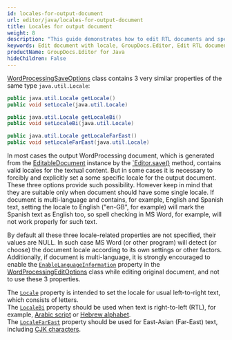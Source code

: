 ```yaml
---
id: locales-for-output-document
url: editor/java/locales-for-output-document
title: Locales for output document
weight: 8
description: "This guide demonstrates how to edit RTL documents and specify locale for Word documents when using GroupDocs.Editor for Java API."
keywords: Edit document with locale, GroupDocs.Editor, Edit RTL documents
productName: GroupDocs.Editor for Java
hideChildren: False
---
```

[WordProcessingSaveOptions](https://apireference.groupdocs.com/editor/java/com.groupdocs.editor.options/wordprocessingsaveoptions) class contains 3 very similar properties of the same type `java.util.Locale`:

```java
public java.util.Locale getLocale()
public void setLocale(java.util.Locale)

public java.util.Locale getLocaleBi()
public void setLocaleBi(java.util.Locale)

public java.util.Locale getLocaleFarEast()
public void setLocaleFarEast(java.util.Locale)
```

In most cases the output WordProcessing document, which is generated from the [EditableDocument](https://apireference.groupdocs.com/editor/java/com.groupdocs.editor/editabledocument) instance by the [`Editor.save()](https://apireference.groupdocs.com/editor/java/com.groupdocs.editor/Editor#save-com.groupdocs.editor.EditableDocument-java.io.OutputStream-com.groupdocs.editor.options.ISaveOptions-) method, contains valid locales for the textual content. But in some cases it is necessary to forcibly and explicitly set a some specific locale for the output document. These three options provide such possibility. However keep in mind that they are suitable only when document should have some single locale. If document is multi-language and contains, for example, English and Spanish text, setting the locale to English ("en-GB", for example) will mark the Spanish text as English too, so spell checking in MS Word, for example, will not work properly for such text.

By default all these three locale-related properties are not specified, their values are NULL. In such case MS Word (or other program) will detect (or choose) the document locale according to its own settings or other factors. Additionally, if document is multi-language, it is strongly encouraged to enable the [`EnableLanguageInformation`](https://apireference.groupdocs.com/editor/java/com.groupdocs.editor.options/wordprocessingeditoptions/properties/enablelanguageinformation) property in the [WordProcessingEditOptions](https://apireference.groupdocs.com/editor/java/com.groupdocs.editor.options/wordprocessingeditoptions) class while editing original document, and not to use these 3 properties.

The [`Locale`](https://apireference.groupdocs.com/editor/java/com.groupdocs.editor.options/wordprocessingsaveoptions/properties/locale) property is intended to set the locale for usual left-to-right text, which consists of letters.  
The [`LocaleBi`](https://apireference.groupdocs.com/editor/java/com.groupdocs.editor.options/wordprocessingsaveoptions/properties/localebi) property should be used when text is right-to-left (RTL), for example, [Arabic script](https://en.wikipedia.org/wiki/Arabic_script) or [Hebrew alphabet](https://en.wikipedia.org/wiki/Hebrew_alphabet).  
The [`LocaleFarEast`](https://apireference.groupdocs.com/editor/java/com.groupdocs.editor.options/wordprocessingsaveoptions/properties/localefareast) property should be used for East-Asian (Far-East) text, including [CJK characters](https://en.wikipedia.org/wiki/CJK_characters).
